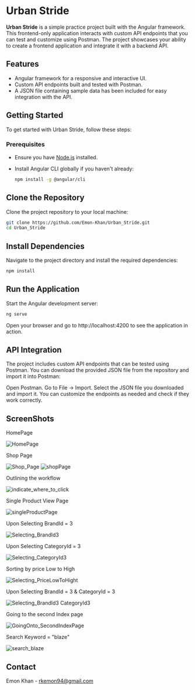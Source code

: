 # Urban Stride

**Urban Stride** is a simple practice project built with the Angular framework. This frontend-only application interacts with custom API endpoints that you can test and customize using Postman. The project showcases your ability to create a frontend application and integrate it with a backend API.

## Features

- Angular framework for a responsive and interactive UI.
- Custom API endpoints built and tested with Postman.
- A JSON file containing sample data has been included for easy integration with the API.

## Getting Started

To get started with Urban Stride, follow these steps:

### Prerequisites

- Ensure you have [Node.js](https://nodejs.org/) installed.
- Install Angular CLI globally if you haven't already:

  ```bash
  npm install -g @angular/cli
  ```

## Clone the Repository

Clone the project repository to your local machine:
```bash
git clone https://github.com/Emon-Khan/Urban_Stride.git
cd Urban_Stride
```

## Install Dependencies

Navigate to the project directory and install the required dependencies:

   ```bash
   npm install
   ```
## Run the Application
Start the Angular development server:
   ```bash
   ng serve
   ```
Open your browser and go to http://localhost:4200 to see the application in action.

## API Integration
The project includes custom API endpoints that can be tested using Postman. You can download the provided JSON file from the repository and import it into Postman:

Open Postman.
Go to File -> Import.
Select the JSON file you downloaded and import it.
You can customize the endpoints as needed and check if they work correctly.

## ScreenShots

HomePage

![HomePage](https://github.com/user-attachments/assets/5951e66d-a0dd-4c26-90ec-eb6918fd3f16)

Shop Page

![Shop_Page](https://github.com/user-attachments/assets/af33c46f-248a-40b6-8eaa-f450c67e826e)
![shopPage](https://github.com/user-attachments/assets/5df2b21a-3d7d-49bb-af83-73f0b62747c1)

Outlining the workflow

![indicate_where_to_click](https://github.com/user-attachments/assets/d7ede459-fd35-4aa9-912b-1b46d13c08b3)

Single Product View Page

![singleProductPage](https://github.com/user-attachments/assets/7569860f-3614-448f-9e14-65c4980b7898)

Upon Selecting BrandId = 3

![Selecting_BrandId3](https://github.com/user-attachments/assets/90c84538-1753-4839-9d60-1a4421386ac1)

Upon Selecting CategoryId = 3

![Selecting_CategoryId3](https://github.com/user-attachments/assets/96c5f781-6a16-4d9e-92fb-a06276269ac6)

Sorting by price Low to High

![Selecting_PriceLowToHight](https://github.com/user-attachments/assets/790d26ec-f4dd-4b4d-aa15-c8d15345c995)

Upon Selecting BrandId = 3 & CategoryId = 3

![Selecting_BrandId3 CategoryId3](https://github.com/user-attachments/assets/ce0ca766-b1ea-4b2c-8a8f-f26d2ab0e5c8)

Going to the second Index page

![GoingOnto_SecondIndexPage](https://github.com/user-attachments/assets/049e63a0-c325-4052-87c7-c11e92ca93e8)

Search Keyword = "blaze"

![search_blaze](https://github.com/user-attachments/assets/0d798dc4-64ae-47ad-96ba-bf3451bdce3a)


## Contact
Emon Khan - rkemon94@gmail.com
